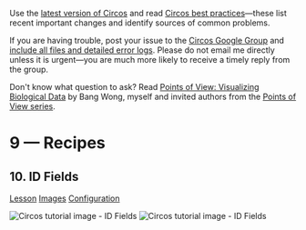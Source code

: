 Use the [latest version of Circos](/software/download/circos/) and read
[Circos best
practices](/documentation/tutorials/reference/best_practices/)—these list
recent important changes and identify sources of common problems.

If you are having trouble, post your issue to the [Circos Google
Group](https://groups.google.com/group/circos-data-visualization) and [include
all files and detailed error logs](/support/support/). Please do not email me
directly unless it is urgent—you are much more likely to receive a timely
reply from the group.

Don't know what question to ask? Read [Points of View: Visualizing Biological
Data](https://www.nature.com/nmeth/journal/v9/n12/full/nmeth.2258.html) by
Bang Wong, myself and invited authors from the [Points of View
series](https://mk.bcgsc.ca/pointsofview).

# 9 — Recipes

## 10\. ID Fields

[Lesson](/documentation/tutorials/recipes/data_id/lesson)
[Images](/documentation/tutorials/recipes/data_id/images)
[Configuration](/documentation/tutorials/recipes/data_id/configuration)

![Circos tutorial image - ID
Fields](/documentation/tutorials/recipes/data_id/img/image-01.png) ![Circos
tutorial image - ID
Fields](/documentation/tutorials/recipes/data_id/img/image-02.png)

